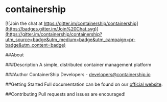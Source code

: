 containership
==============

[![Join the chat at https://gitter.im/containership/containership](https://badges.gitter.im/Join%20Chat.svg)](https://gitter.im/containership/containership?utm_source=badge&utm_medium=badge&utm_campaign=pr-badge&utm_content=badge)

##About

###Description
A simple, distributed container management platform

###Author
ContainerShip Developers - developers@containership.io

##Getting Started
Full documentation can be found on our [official website](https://docs.containership.io).

##Contributing
Pull requests and issues are encouraged!
